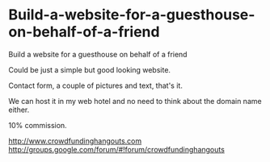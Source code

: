 Build-a-website-for-a-guesthouse-on-behalf-of-a-friend
======================================================

Build a website for a guesthouse on behalf of a friend

Could be just a simple but good looking website.

Contact form, a couple of pictures and text, that's it.

We can host it in my web hotel and no need to think about the domain name either.

10% commission.

http://www.crowdfundinghangouts.com
http://groups.google.com/forum/#!forum/crowdfundinghangouts